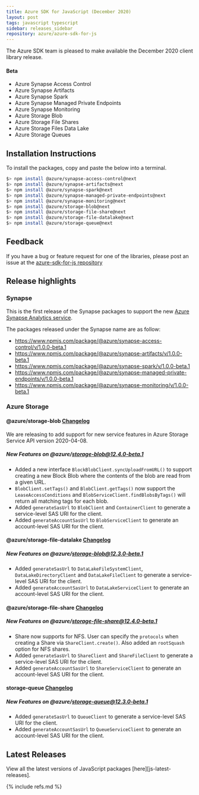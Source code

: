 ```yaml
---
title: Azure SDK for JavaScript (December 2020)
layout: post
tags: javascript typescript
sidebar: releases_sidebar
repository: azure/azure-sdk-for-js
---
```


The Azure SDK team is pleased to make available the December 2020 client library release.

#### Beta

- Azure Synapse Access Control
- Azure Synapse Artifacts
- Azure Synapse Spark
- Azure Synapse Managed Private Endpoints
- Azure Synapse Monitoring
- Azure Storage Blob
- Azure Storage File Shares
- Azure Storage Files Data Lake
- Azure Storage Queues

## Installation Instructions

To install the packages, copy and paste the below into a terminal.

```bash
$> npm install @azure/synapse-access-control@next
$> npm install @azure/synapse-artifacts@next
$> npm install @azure/synapse-spark@next
$> npm install @azure/synapse-managed-private-endpoints@next
$> npm install @azure/synapse-monitoring@next
$> npm install @azure/storage-blob@next
$> npm install @azure/storage-file-share@next
$> npm install @azure/storage-file-datalake@next
$> npm install @azure/storage-queue@next
```

## Feedback

If you have a bug or feature request for one of the libraries, please post an issue at the [azure-sdk-for-js repository](https://github.com/azure/azure-sdk-for-js/issues)

## Release highlights

### Synapse

This is the first release of the Synapse packages to support the new [Azure Synapse Analytics service](https://azure.microsoft.com/en-us/services/synapse-analytics/).

The packages released under the Synapse name are as follow:

- <https://www.npmjs.com/package/@azure/synapse-access-control/v/1.0.0-beta.1>
- <https://www.npmjs.com/package/@azure/synapse-artifacts/v/1.0.0-beta.1>
- <https://www.npmjs.com/package/@azure/synapse-spark/v/1.0.0-beta.1>
- <https://www.npmjs.com/package/@azure/synapse-managed-private-endpoints/v/1.0.0-beta.1>
- <https://www.npmjs.com/package/@azure/synapse-monitoring/v/1.0.0-beta.1>

### Azure Storage

#### @azure/storage-blob [Changelog](https://github.com/Azure/azure-sdk-for-js/blob/master/sdk/storage/storage-blob/CHANGELOG.md)

We are releasing to add support for new service features in Azure Storage Service API version 2020-04-08.

##### New Features on @azure/storage-blob@12.4.0-beta.1

- Added a new interface `BlockBlobClient.syncUploadFromURL()` to support creating a new Block Blob where the contents of the blob are read from a given URL.
- `BlobClient.setTags()` and `BlobClient.getTags()` now support the `LeaseAccessConditions` and `BlobServiceClient.findBlobsByTags()` will return all matching tags for each blob.
- Added `generateSasUrl` to `BlobClient` and `ContainerClient` to generate a service-level SAS URI for the client.
- Added `generateAccountSasUrl` to `BlobServiceClient` to generate an account-level SAS URI for the client.

#### @azure/storage-file-datalake [Changelog](https://github.com/Azure/azure-sdk-for-js/blob/master/sdk/storage/storage-file-datalake/CHANGELOG.md)

##### New Features on @azure/storage-blob@12.3.0-beta.1

- Added `generateSasUrl` to `DataLakeFileSystemClient`, `DataLakeDirectoryClient` and `DataLakeFileClient` to generate a service-level SAS URI for the client.
- Added `generateAccountSasUrl` to `DataLakeServiceClient` to generate an account-level SAS URI for the client.

#### @azure/storage-file-share [Changelog](https://github.com/Azure/azure-sdk-for-js/blob/master/sdk/storage/storage-file-share/CHANGELOG.md)

##### New Features on @azure/storage-file-share@12.4.0-beta.1

- Share now supports for NFS. User can specify the `protocols` when creating a Share via `ShareClient.create()`. Also added an `rootSquash` option for NFS shares.
- Added `generateSasUrl` to `ShareClient` and `ShareFileClient` to generate a service-level SAS URI for the client.
- Added `generateAccountSasUrl` to `ShareServiceClient` to generate an account-level SAS URI for the client.

#### storage-queue [Changelog](https://github.com/Azure/azure-sdk-for-js/blob/master/sdk/storage/storage-queue/CHANGELOG.md)

##### New Features on @azure/storage-queue@12.3.0-beta.1
- Added `generateSasUrl` to `QueueClient` to generate a service-level SAS URI for the client.
- Added `generateAccountSasUrl` to `QueueServiceClient` to generate an account-level SAS URI for the client.

## Latest Releases

View all the latest versions of JavaScript packages [here][js-latest-releases].

{% include refs.md %}
